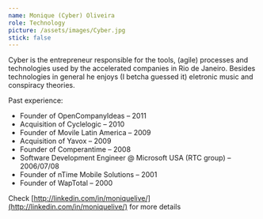 ```yaml
---
name: Monique (Cyber) Oliveira
role: Technology
picture: /assets/images/Cyber.jpg
stick: false
---
```


Cyber is the entrepreneur responsible for the tools, (agile) processes and technologies used by the accelerated companies in Rio de Janeiro. Besides technologies in general he enjoys (I betcha guessed it) eletronic music and conspiracy theories.

Past experience:

* Founder of OpenCompanyIdeas – 2011
* Acquisition of Cyclelogic – 2010
* Founder of Movile Latin America – 2009
* Acquisition of Yavox – 2009
* Founder of Comperantime – 2008
* Software Development Engineer @ Microsoft USA (RTC group) – 2006/07/08
* Founder of nTime Mobile Solutions – 2001
* Founder of WapTotal – 2000

Check [http://linkedin.com/in/moniquelive/](http://linkedin.com/in/moniquelive/) for more details
